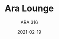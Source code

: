 ---
designer: "Jorge Pensi Design Studio"
description: "Ara%20Lounge%20armchair%20made%20in%20polypropylene%20with%20its%20aesthetic%20language%2C%20refined%20and%20well-balanced%2C%20becomes%20so%20unique%20thanks%20to%20the%20peculiarity%20of%20the%20handle%20at%20the%20end%20of%20the%20backrest."
image_primary: "img/Ara_316_01_zoom.jpg"
image_secondary: "img/Ara_316_02_zoom.jpg"
manufacturer: "Pedrali"
href: "https://www.pedrali.it/en/products/catalog/Lounge-armchair-ARA-316/"
subtitle: "ARA 316"
tags: 
  - "Pedrali"
  - "Lounge Seating"
title: "Ara Lounge"
category: "Lounge Seating"
slug: "/manufacturers/pedrali/lounge-seating/jorge-pensi-design-studio-ara-lounge"
date: "2021-02-19"
---